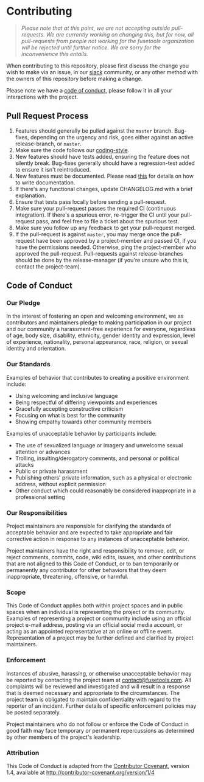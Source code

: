 # Contributing

> *Please note that at this point, we are not accepting outside pull-requests.
> We are currently working on changing this, but for now, all pull-requests
> from people not working for the fusetools organization will be rejected
> until further notice. We are sorry for the inconvenience this entails.*

When contributing to this repository, please first discuss the change you
wish to make via an issue, in our [slack](https://fusecommunity.slack.com)
community, or any other method with the owners of this repository before
making a change.

Please note we have a [code of conduct](#code-of-conduct), please follow
it in all your interactions with the project.

## Pull Request Process

1. Features should generally be pulled against the `master` branch.
   Bug-fixes, depending on the urgency and risk, goes either against an
   active release-branch, or `master`.
2. Make sure the code follows our [coding-style](Documentation/CodingStyle.md).
3. New features should have tests added, ensuring the feature does not
   silently break. Bug-fixes generally should have a regression-test added
   to ensure it isn't reintroduced.
4. New features must be documented. Please read [this](Documentation/WritingDocumentation.md)
   for details on how to write documentation.
5. If there's any functional changes, update CHANGELOG.md with a brief
   explanation.
6. Ensure that tests pass locally before sending a pull-request.
7. Make sure your pull-request passes the required CI (continuous
   integration). If there's a spurious error, re-trigger the CI until your
   pull-request pass, and feel free to file a ticket about the spurious
   test.
8. Make sure you follow up any feedback to get your pull-request merged.
9. If the pull-request is against `master`, you may merge once the
   pull-request have been approved by a project-member and passed CI, if
   you have the permissions needed. Otherwise, ping the project-member who
   approved the pull-request. Pull-requests against release-branches should
   be done by the release-manager (if you're unsure who this is, contact
   the project-team).

## Code of Conduct

### Our Pledge

In the interest of fostering an open and welcoming environment, we as
contributors and maintainers pledge to making participation in our project
and our community a harassment-free experience for everyone, regardless of
age, body size, disability, ethnicity, gender identity and expression, level
of experience, nationality, personal appearance, race, religion, or sexual
identity and orientation.

### Our Standards

Examples of behavior that contributes to creating a positive environment
include:

* Using welcoming and inclusive language
* Being respectful of differing viewpoints and experiences
* Gracefully accepting constructive criticism
* Focusing on what is best for the community
* Showing empathy towards other community members

Examples of unacceptable behavior by participants include:

* The use of sexualized language or imagery and unwelcome sexual attention
  or advances
* Trolling, insulting/derogatory comments, and personal or political attacks
* Public or private harassment
* Publishing others' private information, such as a physical or electronic
  address, without explicit permission
* Other conduct which could reasonably be considered inappropriate in a
  professional setting

### Our Responsibilities

Project maintainers are responsible for clarifying the standards of
acceptable behavior and are expected to take appropriate and fair corrective
action in response to any instances of unacceptable behavior.

Project maintainers have the right and responsibility to remove, edit, or
reject comments, commits, code, wiki edits, issues, and other contributions
that are not aligned to this Code of Conduct, or to ban temporarily or
permanently any contributor for other behaviors that they deem
inappropriate, threatening, offensive, or harmful.

### Scope

This Code of Conduct applies both within project spaces and in public spaces
when an individual is representing the project or its community. Examples of
representing a project or community include using an official project e-mail
address, posting via an official social media account, or acting as an
appointed representative at an online or offline event. Representation of a
project may be further defined and clarified by project maintainers.

### Enforcement

Instances of abusive, harassing, or otherwise unacceptable behavior may be
reported by contacting the project team at contact@fusetools.com. All
complaints will be reviewed and investigated and will result in a response
that is deemed necessary and appropriate to the circumstances. The project
team is obligated to maintain confidentiality with regard to the reporter
of an incident. Further details of specific enforcement policies may be
posted separately.

Project maintainers who do not follow or enforce the Code of Conduct in good
faith may face temporary or permanent repercussions as determined by other
members of the project's leadership.

### Attribution

This Code of Conduct is adapted from the
[Contributor Covenant](http://contributor-covenant.org), version 1.4,
available at <http://contributor-covenant.org/version/1/4>
